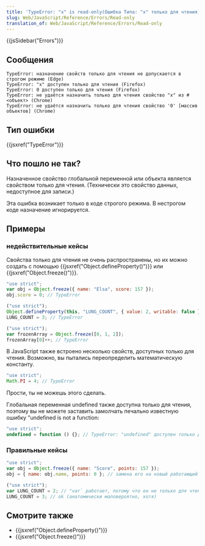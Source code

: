 ```yaml
---
title: 'TypeError: "x" is read-only(Ошибка Типа: "x" только для чтения)'
slug: Web/JavaScript/Reference/Errors/Read-only
translation_of: Web/JavaScript/Reference/Errors/Read-only
---
```


{{jsSidebar("Errors")}}

## Сообщения

```
TypeError: назначение свойств только для чтения не допускается в строгом режиме (Edge)
TypeError: "x" доступен только для чтения (Firefox)
TypeError: 0 доступен только для чтения (Firefox)
TypeError: не удаётся назначить только для чтения свойство "x" из #<объект> (Chrome)
TypeError: не удаётся назначить только для чтения свойство '0' [массив объектов] (Chrome)
```

## Тип ошибки

{{jsxref("TypeError")}}

## Что пошло не так?

Назначенное свойство глобальной переменной или объекта является свойством только для чтения. (Технически это свойство данных, недоступное для записи.)

Эта ошибка возникает только в коде строгого режима. В нестрогом коде назначение игнорируется.

## Примеры

### недействительные кейсы

Свойства только для чтения не очень распространены, но их можно создать с помощью {{jsxref("Object.defineProperty()")}} или {{jsxref("Object.freeze()")}}.

```js example-bad
"use strict";
var obj = Object.freeze({ name: "Elsa", score: 157 });
obj.score = 0; // TypeError

("use strict");
Object.defineProperty(this, "LUNG_COUNT", { value: 2, writable: false });
LUNG_COUNT = 3; // TypeError

("use strict");
var frozenArray = Object.freeze([0, 1, 2]);
frozenArray[0]++; // TypeError
```

В JavaScript также встроено несколько свойств, доступных только для чтения. Возможно, вы пытались переопределить математическую константу.

```js example-bad
"use strict";
Math.PI = 4; // TypeError
```

Прости, ты не можешь этого сделать.

Глобальная переменная undefined также доступна только для чтения, поэтому вы не можете заставить замолчать печально известную ошибку "undefined is not a function:

```js example-bad
"use strict";
undefined = function () {}; // TypeError: "undefined" доступен только для чтения
```

### Правильные кейсы

```js example-good
"use strict";
var obj = Object.freeze({ name: "Score", points: 157 });
obj = { name: obj.name, points: 0 }; // замена его на новый работающий объект

("use strict");
var LUNG_COUNT = 2; // "var` работает, потому что он не только для чтения
LUNG_COUNT = 3; // ok (анатомически маловероятно, хотя)
```

## Смотрите также

- {{jsxref("Object.defineProperty()")}}
- {{jsxref("Object.freeze()")}}

